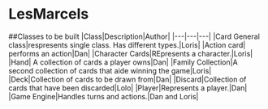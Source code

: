 # LesMarcels
##Classes to be built
|Class|Description|Author|
|---|---|---|
|Card General class|respresents single class. Has different types.|Loris|
|Action card| performs an action|Dan|
|Character Cards|REpresents a character.|Loris|
|Hand| A collection of cards a player owns|Dan|
|Family Collection|A second collection of cards that aide winning the game|Loris|
|Deck|Collection of cards to be drawn from|Dan|
|Discard|Collection of cards that have been discarded|Lolo|
|Player|Represents a player.|Dan|
|Game Engine|Handles turns and actions.|Dan and Loris|

